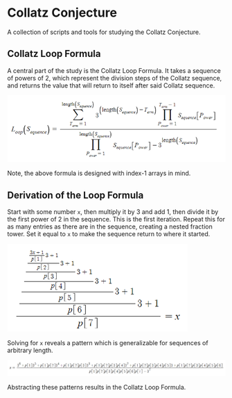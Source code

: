 # Collatz Conjecture
A collection of scripts and tools for studying the Collatz Conjecture.

## Collatz Loop Formula
A central part of the study is the Collatz Loop Formula. It takes a sequence of powers of 2, which represent the division steps of the Collatz sequence, and returns the value that will return to itself after said Collatz sequence.

![Collatz Loop Formula](loop_formula.png "Collatz Loop Formula")

Note, the above formula is designed with index-1 arrays in mind.

## Derivation of the Loop Formula
Start with some number `x`, then multiply it by 3 and add 1, then divide it by the first power of 2 in the sequence. This is the first iteration. Repeat this for as many entries as there are in the sequence, creating a nested fraction tower. Set it equal to `x` to make the sequence return to where it started.

![Collatz Loop Formula Derivation](loop_formula_tower.png "Collatz Loop Formula Derivation")

Solving for `x` reveals a pattern which is generalizable for sequences of arbitrary length.

![Collatz Loop Formula Derivation](loop_formula_pattern.png "Collatz Loop Formula Derivation")

Abstracting these patterns results in the Collatz Loop Formula.